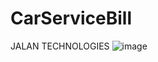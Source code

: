 # CarServiceBill
JALAN TECHNOLOGIES
![image](https://user-images.githubusercontent.com/48665804/210405490-99d1032a-d38a-4ee8-8af6-6d6750f79be1.png)
